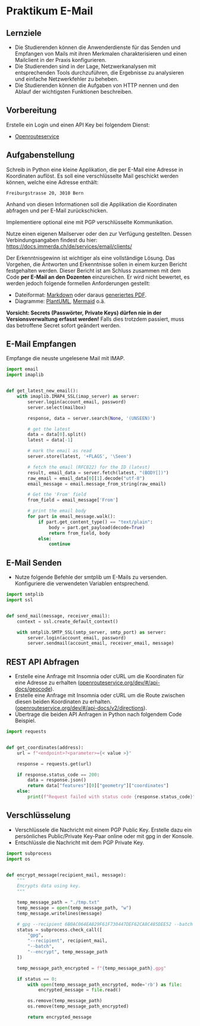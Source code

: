 # Praktikum E-Mail

## Lernziele

- Die Studierenden können die Anwenderdienste für das Senden und Empfangen von Mails mit ihren Merkmalen charakterisieren
und einen Mailclient in der Praxis konfigurieren.
- Die Studierenden sind in der Lage, Netzwerkanalysen mit entsprechenden Tools durchzuführen, die Ergebnisse zu
analysieren und einfache Netzwerkfehler zu beheben.
- Die Studierenden können die Aufgaben von HTTP nennen und den Ablauf der wichtigsten Funktionen beschreiben.

## Vorbereitung

Erstelle ein Login und einen API Key bei folgendem Dienst:

* [Openrouteservice](https://openrouteservice.org/dev/#/api-docs)

## Aufgabenstellung

Schreib in Python eine kleine Applikation, die per E-Mail eine Adresse in Koordinaten auflöst.
Es soll eine verschlüsselte Mail geschickt werden können, welche eine Adresse enthält:

```
Freiburgstrasse 20, 3010 Bern
```

Anhand von diesen Informationen soll die Applikation die Koordinaten abfragen und per E-Mail zurückschicken.

Implementiere optional eine mit PGP verschlüsselte Kommunikation.

Nutze einen eigenen Mailserver oder den zur Verfügung gestellten. Dessen Verbindungsangaben findest du hier:
https://docs.immerda.ch/de/services/email/clients/

Der Erkenntnisgewinn ist wichtiger als eine vollständige Lösung.
Das Vorgehen, die Antworten und Erkenntnisse sollen in einem kurzen Bericht festgehalten werden.
Dieser Bericht ist am Schluss zusammen mit dem Code **per E-Mail an den Dozenten** einzureichen.
Er wird nicht bewertet, es werden jedoch folgende formellen Anforderungen gestellt:
- Dateiformat: [Markdown](https://www.markdownguide.org/) oder daraus [generiertes PDF](https://pandoc.org/).
- Diagramme: [PlantUML](https://plantuml.com/de/), [Mermaid](https://mermaid.js.org/) o.ä.

**Vorsicht: Secrets (Passwörter, Private Keys) dürfen nie in der Versionsverwaltung erfasst werden!**
Falls dies trotzdem passiert, muss das betroffene Secret sofort geändert werden.

## E-Mail Empfangen

Empfange die neuste ungelesene Mail mit IMAP.

```python
import email
import imaplib


def get_latest_new_email():
    with imaplib.IMAP4_SSL(imap_server) as server:
        server.login(account_email, password)
        server.select(mailbox)

        response, data = server.search(None, '(UNSEEN)')

        # get the latest
        data = data[0].split()
        latest = data[-1]

        # mark the email as read
        server.store(latest, '+FLAGS', '\Seen')

        # fetch the email (RFC822) for the ID (latest)
        result, email_data = server.fetch(latest, "(BODY[])")
        raw_email = email_data[0][1].decode("utf-8")
        email_message = email.message_from_string(raw_email)

        # Get the 'From' field
        from_field = email_message['From']

        # print the email body
        for part in email_message.walk():
            if part.get_content_type() == "text/plain":
                body = part.get_payload(decode=True)
                return from_field, body
            else:
                continue
```

## E-Mail Senden

- Nutze folgende Befehle der smtplib um E-Mails zu versenden. Konfiguriere die verwendeten Variablen entsprechend.

```python
import smtplib
import ssl


def send_mail(message, receiver_email):
    context = ssl.create_default_context()

    with smtplib.SMTP_SSL(smtp_server, smtp_port) as server:
        server.login(account_email, password)
        server.sendmail(account_email, receiver_email, message)
```

## REST API Abfragen

- Erstelle eine Anfrage mit Insomnia oder cURL um die Koordinaten für eine Adresse zu
  erhalten ([openrouteservice.org/dev/#/api-docs/geocode](https://openrouteservice.org/dev/#/api-docs/geocode/search/get)).
- Erstelle eine Anfrage mit Insomnia oder cURL um die Route zwischen diesen beiden Koordinaten zu
  erhalten. ([openrouteservice.org/dev/#/api-docs/v2/directions](https://openrouteservice.org/dev/#/api-docs/v2/directions/{profile}/get)).
- Übertrage die beiden API Anfragen in Python nach folgendem Code Beispiel.

```python
import requests


def get_coordinates(address):
    url = f"<endpoint>?<parameter>={< value >}"

    response = requests.get(url)

    if response.status_code == 200:
        data = response.json()
        return data["features"][0]["geometry"]["coordinates"]
    else:
        print(f"Request failed with status code {response.status_code}")
```

## Verschlüsselung
- Verschlüssele die Nachricht mit einem PGP Public Key. Erstelle dazu ein persönliches Public/Private Key-Paar online
  oder mit gpg in der Konsole.
- Entschlüssle die Nachricht mit dem PGP Private Key.

```python
import subprocess
import os


def encrypt_message(recipient_mail, message):
    """
    Encrypts data using key.
    """

    temp_message_path = "./tmp.txt"
    temp_message = open(temp_message_path, "w")
    temp_message.writelines(message)

    # gpg --recipient 6B0AC064EA829F61F730447DEF62CA8C485DEE52 --batch -o- --encrypt <(printf "foo")
    status = subprocess.check_call([
        "gpg",
        "--recipient", recipient_mail,
        "--batch",
        "--encrypt", temp_message_path
    ])

    temp_message_path_encrypted = f"{temp_message_path}.gpg"

    if status == 0:
        with open(temp_message_path_encrypted, mode='rb') as file:
            encrypted_message = file.read()

        os.remove(temp_message_path)
        os.remove(temp_message_path_encrypted)

        return encrypted_message
```
